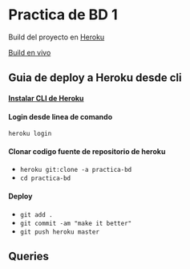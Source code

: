 
# Practica de BD 1

Build del proyecto en [Heroku](https://dashboard.heroku.com/apps/practica-bd/deploy/heroku-git)

[Build en vivo](https://practica-bd.herokuapp.com/)

## Guia de deploy a Heroku desde cli

#### [Instalar CLI de Heroku](https://devcenter.heroku.com/articles/heroku-cli)

#### Login desde linea de comando
`heroku login `

#### Clonar codigo fuente de repositorio de heroku
* `heroku git:clone -a practica-bd`
* `cd practica-bd`

#### Deploy
* `git add .`
* `git commit -am "make it better"`
* `git push heroku master`

## Queries 



